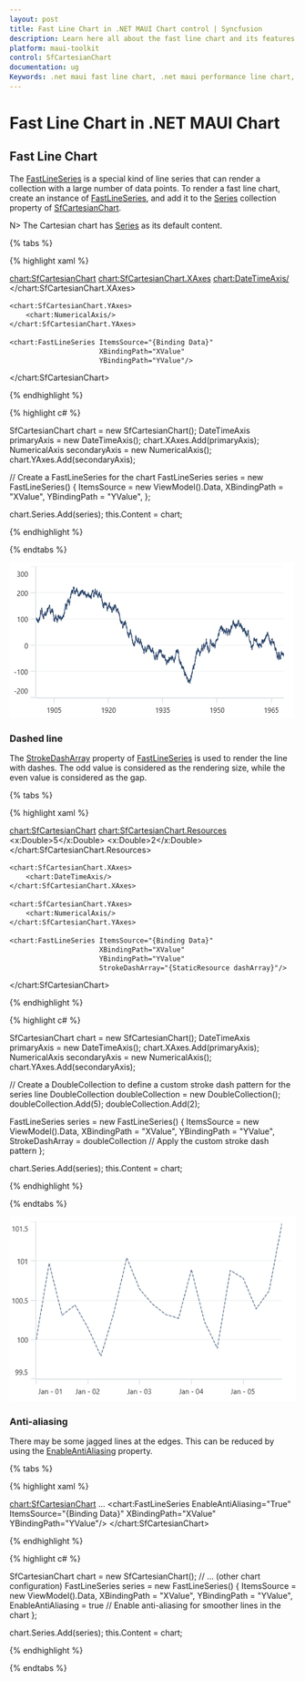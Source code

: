 ```yaml
---
layout: post
title: Fast Line Chart in .NET MAUI Chart control | Syncfusion
description: Learn here all about the fast line chart and its features in Syncfusion® .NET MAUI Chart (SfCartesianChart) control.
platform: maui-toolkit
control: SfCartesianChart
documentation: ug
Keywords: .net maui fast line chart, .net maui performance line chart, fast line chart customization .net maui, syncfusion maui fast line chart, cartesian fast line chart maui, cartesian performance line chart maui, .net maui chart fast line visualization.
---
```


# Fast Line Chart in .NET MAUI Chart

## Fast Line Chart

The [FastLineSeries](https://help.syncfusion.com/cr/maui-toolkit/Syncfusion.Maui.Toolkit.Charts.FastLineSeries.html) is a special kind of line series that can render a collection with a large number of data points. To render a fast line chart, create an instance of [FastLineSeries](https://help.syncfusion.com/cr/maui-toolkit/Syncfusion.Maui.Toolkit.Charts.FastLineSeries.html), and add it to the [Series](https://help.syncfusion.com/cr/maui-toolkit/Syncfusion.Maui.Toolkit.Charts.SfCartesianChart.html#Syncfusion_Maui_Toolkit_Charts_SfCartesianChart_Series) collection property of [SfCartesianChart](https://help.syncfusion.com/cr/maui-toolkit/Syncfusion.Maui.Toolkit.Charts.SfCartesianChart.html). 

N> The Cartesian chart has [Series](https://help.syncfusion.com/cr/maui-toolkit/Syncfusion.Maui.Toolkit.Charts.SfCartesianChart.html#Syncfusion_Maui_Toolkit_Charts_SfCartesianChart_Series) as its default content.

{% tabs %}

{% highlight xaml %}

<chart:SfCartesianChart>
    <chart:SfCartesianChart.XAxes>
        <chart:DateTimeAxis/>
    </chart:SfCartesianChart.XAxes>

    <chart:SfCartesianChart.YAxes>
        <chart:NumericalAxis/>
    </chart:SfCartesianChart.YAxes>  
                
    <chart:FastLineSeries ItemsSource="{Binding Data}"
                          XBindingPath="XValue"
                          YBindingPath="YValue"/>
</chart:SfCartesianChart>

{% endhighlight %}

{% highlight c# %}

SfCartesianChart chart = new SfCartesianChart();
DateTimeAxis primaryAxis = new DateTimeAxis();
chart.XAxes.Add(primaryAxis);
NumericalAxis secondaryAxis = new NumericalAxis();
chart.YAxes.Add(secondaryAxis);

// Create a FastLineSeries for the chart
FastLineSeries series = new FastLineSeries()
{
    ItemsSource = new ViewModel().Data,
    XBindingPath = "XValue",
    YBindingPath = "YValue",
};

chart.Series.Add(series);
this.Content = chart;

{% endhighlight %}

{% endtabs %}

![FastLine chart type in MAUI Chart](Chart-types-images/maui_fastline_chart.png)

### Dashed line

The [StrokeDashArray](https://help.syncfusion.com/cr/maui-toolkit/Syncfusion.Maui.Toolkit.Charts.FastLineSeries.html#Syncfusion_Maui_Toolkit_Charts_FastLineSeries_StrokeDashArray) property of [FastLineSeries](https://help.syncfusion.com/cr/maui-toolkit/Syncfusion.Maui.Toolkit.Charts.FastLineSeries.html) is used to render the line with dashes. The odd value is considered as the rendering size, while the even value is considered as the gap.

{% tabs %}

{% highlight xaml %}

<chart:SfCartesianChart>
    <chart:SfCartesianChart.Resources>
        <DoubleCollection x:Key="dashArray">
            <x:Double>5</x:Double>
            <x:Double>2</x:Double>
        </DoubleCollection>
    </chart:SfCartesianChart.Resources>

    <chart:SfCartesianChart.XAxes>
        <chart:DateTimeAxis/>
    </chart:SfCartesianChart.XAxes>

    <chart:SfCartesianChart.YAxes>
        <chart:NumericalAxis/>
    </chart:SfCartesianChart.YAxes>  

    <chart:FastLineSeries ItemsSource="{Binding Data}"
                          XBindingPath="XValue"
                          YBindingPath="YValue" 
                          StrokeDashArray="{StaticResource dashArray}"/>
</chart:SfCartesianChart>

{% endhighlight %}

{% highlight c# %}

SfCartesianChart chart = new SfCartesianChart();
DateTimeAxis primaryAxis = new DateTimeAxis();
chart.XAxes.Add(primaryAxis);
NumericalAxis secondaryAxis = new NumericalAxis();
chart.YAxes.Add(secondaryAxis);

// Create a DoubleCollection to define a custom stroke dash pattern for the series line
DoubleCollection doubleCollection = new DoubleCollection();
doubleCollection.Add(5);
doubleCollection.Add(2);

FastLineSeries series = new FastLineSeries()
{
    ItemsSource = new ViewModel().Data,
    XBindingPath = "XValue",
    YBindingPath = "YValue",
    StrokeDashArray = doubleCollection // Apply the custom stroke dash pattern
};

chart.Series.Add(series);
this.Content = chart;

{% endhighlight %}

{% endtabs %}

![Dashed fast line chart in MAUI](Chart-types-images/maui_dashed_fastline_chart.png)

### Anti-aliasing

There may be some jagged lines at the edges. This can be reduced by using the [EnableAntiAliasing](https://help.syncfusion.com/cr/maui-toolkit/Syncfusion.Maui.Toolkit.Charts.FastLineSeries.html#Syncfusion_Maui_Toolkit_Charts_FastLineSeries_EnableAntiAliasing) property.

{% tabs %}

{% highlight xaml %}

<chart:SfCartesianChart>
    ...
    <chart:FastLineSeries EnableAntiAliasing="True"
                          ItemsSource="{Binding Data}"
                          XBindingPath="XValue"
                          YBindingPath="YValue"/>
</chart:SfCartesianChart>

{% endhighlight %}

{% highlight c# %}

SfCartesianChart chart = new SfCartesianChart();
// ... (other chart configuration)
FastLineSeries series = new FastLineSeries()
{
    ItemsSource = new ViewModel().Data,
    XBindingPath = "XValue",
    YBindingPath = "YValue",
    EnableAntiAliasing = true  // Enable anti-aliasing for smoother lines in the chart
};

chart.Series.Add(series);
this.Content = chart;

{% endhighlight %}

{% endtabs %}